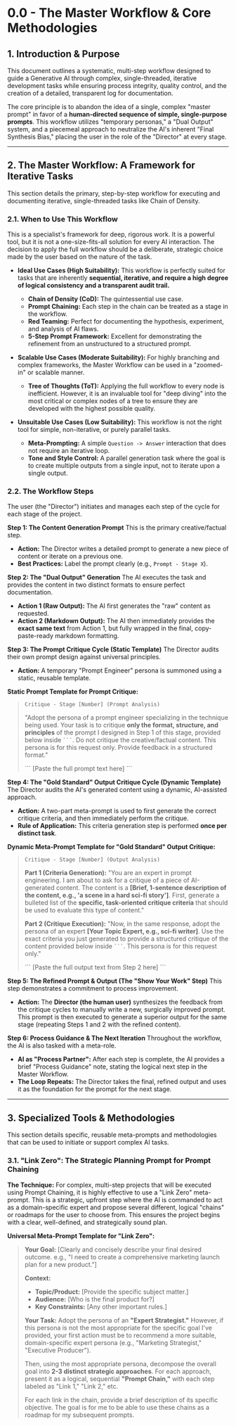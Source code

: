 # 0.0 - The Master Workflow & Core Methodologies

## 1. Introduction & Purpose
This document outlines a systematic, multi-step workflow designed to guide a Generative AI through complex, single-threaded, iterative development tasks while ensuring process integrity, quality control, and the creation of a detailed, transparent log for documentation.

The core principle is to abandon the idea of a single, complex "master prompt" in favor of a **human-directed sequence of simple, single-purpose prompts**. This workflow utilizes "temporary personas," a "Dual Output" system, and a piecemeal approach to neutralize the AI's inherent "Final Synthesis Bias," placing the user in the role of the "Director" at every stage.

---

## 2. The Master Workflow: A Framework for Iterative Tasks

This section details the primary, step-by-step workflow for executing and documenting iterative, single-threaded tasks like Chain of Density.

### 2.1. When to Use This Workflow
This is a specialist's framework for deep, rigorous work. It is a powerful tool, but it is not a one-size-fits-all solution for every AI interaction. The decision to apply the full workflow should be a deliberate, strategic choice made by the user based on the nature of the task.

*   **Ideal Use Cases (High Suitability):** This workflow is perfectly suited for tasks that are inherently **sequential, iterative, and require a high degree of logical consistency and a transparent audit trail.**
    *   **Chain of Density (CoD):** The quintessential use case.
    *   **Prompt Chaining:** Each step in the chain can be treated as a stage in the workflow.
    *   **Red Teaming:** Perfect for documenting the hypothesis, experiment, and analysis of AI flaws.
    *   **5-Step Prompt Framework:** Excellent for demonstrating the refinement from an unstructured to a structured prompt.

*   **Scalable Use Cases (Moderate Suitability):** For highly branching and complex frameworks, the Master Workflow can be used in a "zoomed-in" or scalable manner.
    *   **Tree of Thoughts (ToT):** Applying the full workflow to every node is inefficient. However, it is an invaluable tool for "deep diving" into the most critical or complex nodes of a tree to ensure they are developed with the highest possible quality.

*   **Unsuitable Use Cases (Low Suitability):** This workflow is not the right tool for simple, non-iterative, or purely parallel tasks.
    *   **Meta-Prompting:** A simple `Question -> Answer` interaction that does not require an iterative loop.
    *   **Tone and Style Control:** A parallel generation task where the goal is to create multiple outputs from a single input, not to iterate upon a single output.

### 2.2. The Workflow Steps
The user (the "Director") initiates and manages each step of the cycle for each stage of the project.

**Step 1: The Content Generation Prompt**
This is the primary creative/factual step.

*   **Action:** The Director writes a detailed prompt to generate a new piece of content or iterate on a previous one.
*   **Best Practices:** Label the prompt clearly (e.g., `Prompt - Stage X`).

**Step 2: The "Dual Output" Generation**
The AI executes the task and provides the content in two distinct formats to ensure perfect documentation.

*   **Action 1 (Raw Output):** The AI first generates the "raw" content as requested.
*   **Action 2 (Markdown Output):** The AI then immediately provides the **exact same text** from Action 1, but fully wrapped in the final, copy-paste-ready markdown formatting.

**Step 3: The Prompt Critique Cycle (Static Template)**
The Director audits their own prompt design against universal principles.

*   **Action:** A temporary "Prompt Engineer" persona is summoned using a static, reusable template.

**Static Prompt Template for Prompt Critique:**
> `Critique - Stage [Number] (Prompt Analysis)`
>
> "Adopt the persona of a prompt engineer specializing in the technique being used. Your task is to critique **only the format, structure, and principles** of the prompt I designed in Step 1 of this stage, provided below inside ` ``` `. Do not critique the creative/factual content. This persona is for this request only. Provide feedback in a structured format."
>
> \```
> [Paste the full prompt text here]
> \```

**Step 4: The "Gold Standard" Output Critique Cycle (Dynamic Template)**
The Director audits the AI's generated content using a dynamic, AI-assisted approach.

*   **Action:** A two-part meta-prompt is used to first generate the correct critique criteria, and then immediately perform the critique.
*   **Rule of Application:** This criteria generation step is performed **once per distinct task**.

**Dynamic Meta-Prompt Template for "Gold Standard" Output Critique:**
> `Critique - Stage [Number] (Output Analysis)`
>
> **Part 1 (Criteria Generation):** "You are an expert in prompt engineering. I am about to ask for a critique of a piece of AI-generated content. The content is a **[Brief, 1-sentence description of the content, e.g., 'a scene in a hard sci-fi story']**. First, generate a bulleted list of the **specific, task-oriented critique criteria** that should be used to evaluate this type of content."
>
> **Part 2 (Critique Execution):** "Now, in the same response, adopt the persona of an expert **[Your Topic Expert, e.g., sci-fi writer]**. Use the exact criteria you just generated to provide a structured critique of the content provided below inside ` ``` `. This persona is for this request only."
>
> \```
> [Paste the full output text from Step 2 here]
> \```

**Step 5: The Refined Prompt & Output (The "Show Your Work" Step)**
This step demonstrates a commitment to process improvement.

*   **Action:** The **Director (the human user)** synthesizes the feedback from the critique cycles to manually write a new, surgically improved prompt. This prompt is then executed to generate a superior output for the same stage (repeating Steps 1 and 2 with the refined content).

**Step 6: Process Guidance & The Next Iteration**
Throughout the workflow, the AI is also tasked with a meta-role.

*   **AI as "Process Partner":** After each step is complete, the AI provides a brief "Process Guidance" note, stating the logical next step in the Master Workflow.
*   **The Loop Repeats:** The Director takes the final, refined output and uses it as the foundation for the prompt for the next stage.

---

## 3. Specialized Tools & Methodologies

This section details specific, reusable meta-prompts and methodologies that can be used to initiate or support complex AI tasks.

### 3.1. "Link Zero": The Strategic Planning Prompt for Prompt Chaining

**The Technique:** For complex, multi-step projects that will be executed using Prompt Chaining, it is highly effective to use a "Link Zero" meta-prompt. This is a strategic, upfront step where the AI is commanded to act as a domain-specific expert and propose several different, logical "chains" or roadmaps for the user to choose from. This ensures the project begins with a clear, well-defined, and strategically sound plan.

**Universal Meta-Prompt Template for "Link Zero":**
> **Your Goal:** [Clearly and concisely describe your final desired outcome. e.g., "I need to create a comprehensive marketing launch plan for a new product."]
>
> **Context:**
> *   **Topic/Product:** [Provide the specific subject matter.]
> *   **Audience:** [Who is the final product for?]
> *   **Key Constraints:** [Any other important rules.]
>
> **Your Task:**
> Adopt the persona of an **"Expert Strategist."** However, if this persona is not the most appropriate for the specific goal I've provided, your first action must be to recommend a more suitable, domain-specific expert persona (e.g., "Marketing Strategist," "Executive Producer").
>
> Then, using the most appropriate persona, decompose the overall goal into **2-3 distinct strategic approaches**. For each approach, present it as a logical, sequential **"Prompt Chain,"** with each step labeled as "Link 1," "Link 2," etc.
>
> For each link in the chain, provide a brief description of its specific objective. The goal is for me to be able to use these chains as a roadmap for my subsequent prompts.
